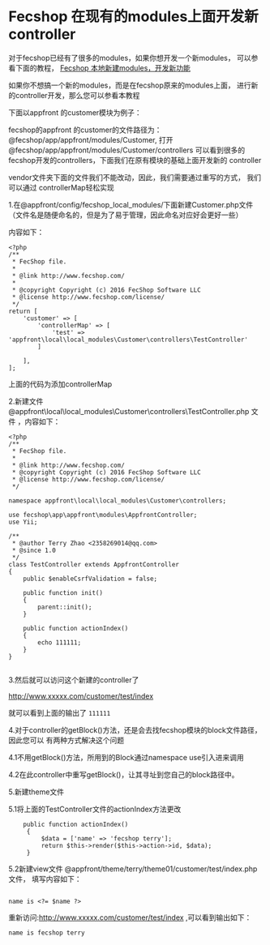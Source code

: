 Fecshop 在现有的modules上面开发新controller
========================

对于fecshop已经有了很多的modules，如果你想开发一个新modules，
可以参看下面的教程，
[Fecshop 本地新建modules，开发新功能](http://www.fecshop.com/doc/fecshop-guide/instructions/cn-1.0/guide-fecshop_hand_local_module.html)

如果你不想搞一个新的modules，而是在fecshop原来的modules上面，
进行新的controller开发，那么您可以参看本教程

下面以appfront 的customer模块为例子：

fecshop的appfront 的customer的文件路径为：
@fecshop/app/appfront/modules/Customer,
打开 @fecshop/app/appfront/modules/Customer/controllers
可以看到很多的fecshop开发的controllers，下面我们在原有模块的基础上面开发新的
controller


vendor文件夹下面的文件我们不能改动，因此，我们需要通过重写的方式，
我们可以通过 controllerMap轻松实现

1.在@appfront/config/fecshop_local_modules/下面新建Customer.php文件
（文件名是随便命名的，但是为了易于管理，因此命名对应好会更好一些）

内容如下：

```
<?php
/**
 * FecShop file.
 *
 * @link http://www.fecshop.com/
 *
 * @copyright Copyright (c) 2016 FecShop Software LLC
 * @license http://www.fecshop.com/license/
 */
return [
    'customer' => [
        'controllerMap' => [
            'test' => 'appfront\local\local_modules\Customer\controllers\TestController'
        ]

    ],
];
```

上面的代码为添加controllerMap

2.新建文件@appfront\local\local_modules\Customer\controllers\TestController.php 文件
，内容如下：


```
<?php
/**
 * FecShop file.
 *
 * @link http://www.fecshop.com/
 * @copyright Copyright (c) 2016 FecShop Software LLC
 * @license http://www.fecshop.com/license/
 */

namespace appfront\local\local_modules\Customer\controllers;

use fecshop\app\appfront\modules\AppfrontController;
use Yii;

/**
 * @author Terry Zhao <2358269014@qq.com>
 * @since 1.0
 */
class TestController extends AppfrontController
{
    public $enableCsrfValidation = false;

    public function init()
    {
        parent::init();
    }

    public function actionIndex()
    {
        echo 111111;
    }
}


```


3.然后就可以访问这个新建的controller了

http://www.xxxxx.com/customer/test/index

就可以看到上面的输出了 `111111`

4.对于controller的getBlock()方法，还是会去找fecshop模块的block文件路径，因此您可以
有两种方式解决这个问题

4.1不用getBlock()方法，所用到的Block通过namespace use引入进来调用

4.2在此controller中重写getBlock()，让其寻址到您自己的block路径中。

5.新建theme文件

5.1将上面的TestController文件的actionIndex方法更改

```
    public function actionIndex()
     {
         $data = ['name' => 'fecshop terry'];
         return $this->render($this->action->id, $data);
     }
```

5.2新建view文件
@appfront/theme/terry/theme01/customer/test/index.php文件，
填写内容如下：

```

name is <?= $name ?>

```


重新访问:http://www.xxxxx.com/customer/test/index
,可以看到输出如下：

```
name is fecshop terry
```


